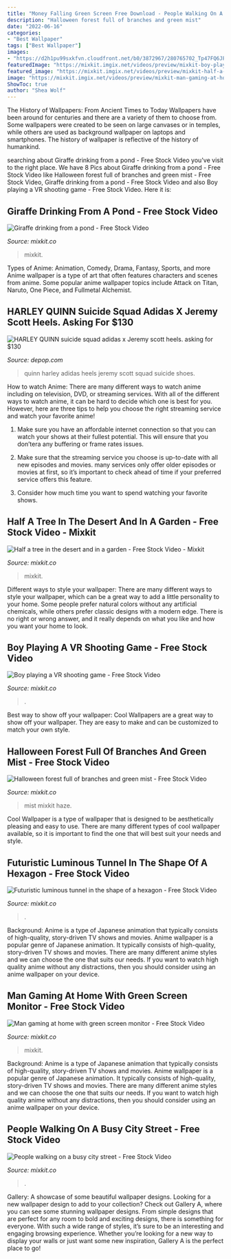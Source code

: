 ```yaml
---
title: "Money Falling Green Screen Free Download - People Walking On A Busy City Street"
description: "Halloween forest full of branches and green mist"
date: "2022-06-16"
categories:
- "Best Wallpaper"
tags: ["Best Wallpaper"]
images:
- "https://d2h1pu99sxkfvn.cloudfront.net/b0/3872967/280765702_Tp47FQ6JPA/P8.jpg"
featuredImage: "https://mixkit.imgix.net/videos/preview/mixkit-boy-playing-a-vr-shooting-game-40460-0.jpg?q=80&amp;auto=format%2Ccompress"
featured_image: "https://mixkit.imgix.net/videos/preview/mixkit-half-a-tree-in-the-desert-and-in-a-garden-35185-0.jpg"
image: "https://mixkit.imgix.net/videos/preview/mixkit-man-gaming-at-home-with-green-screen-monitor-5460-0.jpg?q=80&amp;auto=format%2Ccompress"
ShowToc: true
author: "Shea Wolf"
---
```



The History of Wallpapers: From Ancient Times to Today
Wallpapers have been around for centuries and there are a variety of them to choose from. Some wallpapers were created to be seen on large canvases or in temples, while others are used as background wallpaper on laptops and smartphones. The history of wallpaper is reflective of the history of humankind.

	

		
searching about Giraffe drinking from a pond - Free Stock Video you've visit to the right place. We have 8 Pics about Giraffe drinking from a pond - Free Stock Video like Halloween forest full of branches and green mist - Free Stock Video, Giraffe drinking from a pond - Free Stock Video and also Boy playing a VR shooting game - Free Stock Video. Here it is:
		
    
## Giraffe Drinking From A Pond - Free Stock Video

<img loading=lazy src="https://mixkit.imgix.net/videos/preview/mixkit-giraffe-drinking-from-a-pond-11363-0.jpg?q=80&amp;auto=format%2Ccompress" onerror="this.onerror=null;this.src='https://tse2.mm.bing.net/th?id=OIP.Y-TtGPArHsp9ytLJWg7qHwHaEK&amp;pid=15.1';" alt="Giraffe drinking from a pond - Free Stock Video">

_Source: mixkit.co_

>mixkit. 

	

Types of Anime: Animation, Comedy, Drama, Fantasy, Sports, and more
Anime wallpaper is a type of art that often features characters and scenes from anime. Some popular anime wallpaper topics include Attack on Titan, Naruto, One Piece, and Fullmetal Alchemist.

    
## HARLEY QUINN Suicide Squad Adidas X Jeremy Scott Heels. Asking For $130

<img loading=lazy src="https://d2h1pu99sxkfvn.cloudfront.net/b0/3872967/280765702_Tp47FQ6JPA/P8.jpg" onerror="this.onerror=null;this.src='https://tse2.mm.bing.net/th?id=OIP.BgzQOR2gAVwh5PeYaTP-MQHaHa&amp;pid=15.1';" alt="HARLEY QUINN suicide squad adidas x Jeremy scott heels. asking for $130">

_Source: depop.com_

>quinn harley adidas heels jeremy scott squad suicide shoes. 

	

How to watch Anime: There are many different ways to watch anime including on television, DVD, or streaming services.
With all of the different ways to watch anime, it can be hard to decide which one is best for you. However, here are three tips to help you choose the right streaming service and watch your favorite anime!
1. Make sure you have an affordable internet connection so that you can watch your shows at their fullest potential. This will ensure that you don’tera any buffering or frame rates issues.

2. Make sure that the streaming service you choose is up-to-date with all new episodes and movies. many services only offer older episodes or movies at first, so it’s important to check ahead of time if your preferred service offers this feature.

3. Consider how much time you want to spend watching your favorite shows.

    
## Half A Tree In The Desert And In A Garden - Free Stock Video - Mixkit

<img loading=lazy src="https://mixkit.imgix.net/videos/preview/mixkit-half-a-tree-in-the-desert-and-in-a-garden-35185-0.jpg" onerror="this.onerror=null;this.src='https://tse3.mm.bing.net/th?id=OIP.m3woRshMY2Fyps-8euk3NQHaEK&amp;pid=15.1';" alt="Half a tree in the desert and in a garden - Free Stock Video - Mixkit">

_Source: mixkit.co_

>mixkit. 

	

Different ways to style your wallpaper:
There are many different ways to style your wallpaper, which can be a great way to add a little personality to your home. Some people prefer natural colors without any artificial chemicals, while others prefer classic designs with a modern edge. There is no right or wrong answer, and it really depends on what you like and how you want your home to look.

    
## Boy Playing A VR Shooting Game - Free Stock Video

<img loading=lazy src="https://mixkit.imgix.net/videos/preview/mixkit-boy-playing-a-vr-shooting-game-40460-0.jpg?q=80&amp;auto=format%2Ccompress" onerror="this.onerror=null;this.src='https://tse3.mm.bing.net/th?id=OIP.g66DdOn5J1-vtEPtGCLFhQHaEK&amp;pid=15.1';" alt="Boy playing a VR shooting game - Free Stock Video">

_Source: mixkit.co_

>. 

	

Best way to show off your wallpaper:
Cool Wallpapers are a great way to show off your wallpaper. They are easy to make and can be customized to match your own style.

    
## Halloween Forest Full Of Branches And Green Mist - Free Stock Video

<img loading=lazy src="https://mixkit.imgix.net/videos/preview/mixkit-halloween-forest-full-of-branches-and-green-mist-14197-0.jpg?q=80&amp;auto=format%2Ccompress" onerror="this.onerror=null;this.src='https://tse3.mm.bing.net/th?id=OIP.drh8GM1TjbQMd3ETUqSh1gHaEK&amp;pid=15.1';" alt="Halloween forest full of branches and green mist - Free Stock Video">

_Source: mixkit.co_

>mist mixkit haze. 

	

Cool Wallpaper is a type of wallpaper that is designed to be aesthetically pleasing and easy to use. There are many different types of cool wallpaper available, so it is important to find the one that will best suit your needs and style.

    
## Futuristic Luminous Tunnel In The Shape Of A Hexagon - Free Stock Video

<img loading=lazy src="https://mixkit.imgix.net/videos/preview/mixkit-futuristic-luminous-tunnel-in-the-shape-of-a-hexagon-30875-0.jpg?q=80&amp;auto=format%2Ccompress" onerror="this.onerror=null;this.src='https://tse4.mm.bing.net/th?id=OIP.D7Cn1wzr8ZZyxILp4JPUIQHaEK&amp;pid=15.1';" alt="Futuristic luminous tunnel in the shape of a hexagon - Free Stock Video">

_Source: mixkit.co_

>. 

	

Background: Anime is a type of Japanese animation that typically consists of high-quality, story-driven TV shows and movies.
Anime wallpaper is a popular genre of Japanese animation. It typically consists of high-quality, story-driven TV shows and movies. There are many different anime styles and we can choose the one that suits our needs. If you want to watch high quality anime without any distractions, then you should consider using an anime wallpaper on your device.

    
## Man Gaming At Home With Green Screen Monitor - Free Stock Video

<img loading=lazy src="https://mixkit.imgix.net/videos/preview/mixkit-man-gaming-at-home-with-green-screen-monitor-5460-0.jpg?q=80&amp;auto=format%2Ccompress" onerror="this.onerror=null;this.src='https://tse4.mm.bing.net/th?id=OIP.4CrJP9r90WYO2fta7reztQHaEK&amp;pid=15.1';" alt="Man gaming at home with green screen monitor - Free Stock Video">

_Source: mixkit.co_

>mixkit. 

	

Background: Anime is a type of Japanese animation that typically consists of high-quality, story-driven TV shows and movies.
Anime wallpaper is a popular genre of Japanese animation. It typically consists of high-quality, story-driven TV shows and movies. There are many different anime styles and we can choose the one that suits our needs. If you want to watch high quality anime without any distractions, then you should consider using an anime wallpaper on your device.

    
## People Walking On A Busy City Street - Free Stock Video

<img loading=lazy src="https://mixkit.imgix.net/videos/preview/mixkit-people-walking-on-a-busy-city-street-6779-0.jpg?q=80&amp;auto=format,compress" onerror="this.onerror=null;this.src='https://tse4.mm.bing.net/th?id=OIP.cYjf2maetexhJZJfTIphzAHaEK&amp;pid=15.1';" alt="People walking on a busy city street - Free Stock Video">

_Source: mixkit.co_

>. 

	

Gallery: A showcase of some beautiful wallpaper designs.
Looking for a new wallpaper design to add to your collection? Check out Gallery A, where you can see some stunning wallpaper designs. From simple designs that are perfect for any room to bold and exciting designs, there is something for everyone. With such a wide range of styles, it’s sure to be an interesting and engaging browsing experience. Whether you’re looking for a new way to display your walls or just want some new inspiration, Gallery A is the perfect place to go!





	
	
